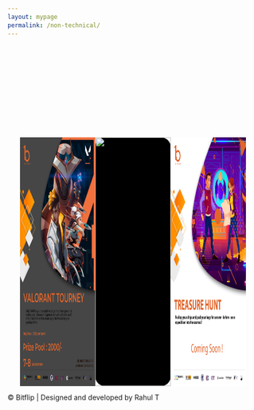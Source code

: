 ```yaml
---
layout: mypage
permalink: /non-technical/
---
```


<style>
    .event-container{
        margin-top: 200px;
        display: grid;
        grid-template-columns: 1fr 1fr 1fr;
        max-width: 90%;
        margin-left: auto;
        margin-right: auto;
    }
    .event-container .box-event{
        display: grid;
        grid-column: auto;
        width: 100%;
        height: 500px;
        border-radius: 20px;
        justify-content: center;
        position: relative;
        background-color: #000000;
        
    }
    .event-container .box-event .poster img{    
        position: absolute;
        top: 0;
        height: 500px;
    }
    .event-container .box-event .poster button{    
        position: absolute;
        top: 40%;
        left: 20px;
        opacity: 0;
    }
    .event-container .box-event:hover .poster button{
        opacity: 1;
    }
    .event-container .box-event:hover .poster img{
        opacity: .5;
    }
    .box-event img{
        position: absolute;
        top: 0;
        left: 0;
        width: 100%;
        height: 100%;
        opacity: 1;
        
    }

    
    

    @media(max-width: 767px){
        .event-container{
            margin-top: 150px;
            display: grid;
            grid-template-columns: 1fr;
            max-width: 90%;
            row-gap: 20px;
        }
        .event-container .box-event{
            width: 100%;
        }
        #mob-btn{
            opacity: .5;

        }

    }
</style>

<div class="event-container">
    <div class="box-event">
        <div class="poster">
            <img src="/static/images/non-tech1.jpg" alt="">        
            <button id="mob-btn" class="btn-01">Coming soon ..</button>
        </div>
    </div>
    <div class="box-event">
        <div class="poster">
            <img src="/static/images/non-tech2.jpg" alt="">       
            <button id="mob-btn" class="btn-01">Coming soon ..</button> 
        </div>
    </div>
    <div class="box-event">
        <div class="poster">
            <img src="/static/images/non-tech3.png" alt="">        
            <button id="mob-btn" class="btn-01">Coming soon ..</button>
        </div>
    </div>

</div>
<p id="footer">&copy; Bitflip | Designed and developed by Rahul T</p> 